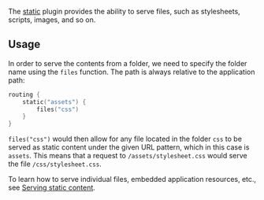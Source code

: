 
The [static](https://ktor.io/docs/serving-static-content.html) plugin provides the ability to serve files, such as stylesheets, scripts, images, and so on.

## Usage

In order to serve the contents from a folder, we need to specify the folder name using the `files` function. The path is always relative to the application path:
```kotlin
routing {
    static("assets") {
        files("css")
    }
}
```
`files("css")` would then allow for any file located in the folder `css` to be served as static content under the given URL pattern, which in this case is `assets`. This means that a request to `/assets/stylesheet.css` would serve the file `/css/stylesheet.css`.

To learn how to serve individual files, embedded application resources, etc., see [Serving static content](https://ktor.io/docs/serving-static-content.html).
